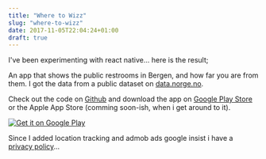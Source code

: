 ```yaml
---
title: "Where to Wizz"
slug: "where-to-wizz"
date: 2017-11-05T22:04:24+01:00
draft: true
---
```


I've been experimenting with react native... here is the result;

An app that shows the public restrooms in Bergen, and how far you are from them. I got the data from a public dataset on [data.norge.no](https://data.norge.no/). 

Check out the code on [Github](https://github.com/danislu/where-to-wizz)
and download the app on [Google Play Store](https://play.google.com/store/apps/details?id=com.wheretowizz) or the Apple App Store (comming soon-ish, when i get around to it).

<a href='https://play.google.com/store/apps/details?id=com.wheretowizz&pcampaignid=MKT-Other-global-all-co-prtnr-py-PartBadge-Mar2515-1'><img alt='Get it on Google Play' src='https://play.google.com/intl/en_us/badges/images/generic/en_badge_web_generic.png' style="max-width: 200px;"/></a>

Since I added location tracking and admob ads google insist i have a [privacy policy](/w2w/privacypolicy)...